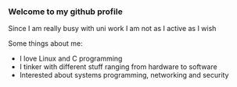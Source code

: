 ### Welcome to my github profile

Since I am really busy with uni work I am not as I active as I wish

Some things about me:
- I love Linux and C programming
- I tinker with different stuff ranging from hardware to software
- Interested about systems programming, networking and security

